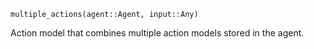 ```
multiple_actions(agent::Agent, input::Any)
```

Action model that combines multiple action models stored in the agent.

